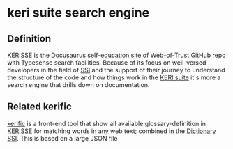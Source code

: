 # keri suite search engine
## Definition
KERISSE is the Docusaurus [self-education site](https://weboftrust.github.io/WOT-terms/) of Web-of-Trust GitHub repo with Typesense search facilities. Because of its focus on well-versed developers in the field of [SSI](SSI) and the support of their journey to understand the structure of the code and how things work in the [KERI suite](keri-suite) it's more a search engine that drills down on documentation.

## Related kerific
[kerific](kerific) is a front-end tool that show all available glossary-definition in [KERISSE](KERISSE) for matching words in any web text; combined in the [Dictionary SSI](https://weboftrust.github.io/WOT-terms/docs/dictionary?level=2). This is based on a large JSON file